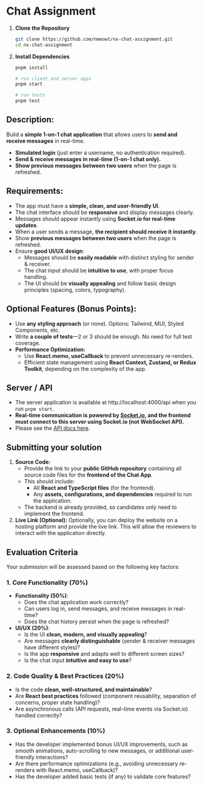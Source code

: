# Chat Assignment

1. **Clone the Repository**
   ```bash
   git clone https://github.com/nmeowt/nx-chat-assignment.git
   cd nx-chat-assignment
   ```
2. **Install Dependencies**

   ```bash
   pnpm install

   # run client and server apps
   pnpm start

   # run tests
   pnpm test
   ```

## **Description:**

Build a **simple 1-on-1 chat application** that allows users to **send and receive messages** in real-time.

- **Simulated login** (just enter a username, no authentication required).
- **Send & receive messages in real-time (1-on-1 chat only).**
- **Show previous messages between two users** when the page is refreshed.

## **Requirements:**

- The app must have a **simple, clean, and user-friendly UI**.
- The chat interface should be **responsive** and display messages clearly.
- Messages should appear instantly using **Socket.io for real-time updates**.
- When a user sends a message, **the recipient should receive it instantly**.
- Show **previous messages between two users** when the page is refreshed.
- Ensure **good UI/UX design**:
  - Messages should be **easily readable** with distinct styling for sender & receiver.
  - The chat input should be **intuitive to use**, with proper focus handling.
  - The UI should be **visually appealing** and follow basic design principles (spacing, colors, typography).

## **Optional Features (Bonus Points):**

- Use **any styling approach** (or none). Options: Tailwind, MUI, Styled Components, etc.
- Write **a couple of tests**—2 or 3 should be enough. No need for full test coverage.
- **Performance Optimization:**
  - Use **React.memo, useCallback** to prevent unnecessary re-renders.
  - Efficient state management using **React Context, Zustand, or Redux Toolkit**, depending on the complexity of the app.

## **Server / API**

- The server application is available at http://localhost:4000/api when you run `pnpm start`.
- **Real-time communication is powered by [Socket.io](https://socket.io/), and the frontend must connect to this server using Socket.io (not WebSocket API).**
- Please see the [API docs here](./server/README.md).

## Submitting your solution

1. **Source Code:**
   - Provide the link to your **public GitHub repository** containing all source code files for the **frontend of the Chat App**.
   - This should include:
     - All **React and TypeScript files** (for the frontend).
     - Any **assets, configurations, and dependencies** required to run the application.
   - The backend is already provided, so candidates only need to implement the frontend.
2. **Live Link (Optional):** Optionally, you can deploy the website on a hosting platform and provide the live link. This will allow the reviewers to interact with the application directly.

## **Evaluation Criteria**

Your submission will be assessed based on the following key factors:

### **1. Core Functionality (70%)**

- **Functionality (50%)**:
  - Does the chat application work correctly?
  - Can users log in, send messages, and receive messages in real-time?
  - Does the chat history persist when the page is refreshed?
- **UI/UX (20%)**:
  - Is the UI **clean, modern, and visually appealing**?
  - Are messages **clearly distinguishable** (sender & receiver messages have different styles)?
  - Is the app **responsive** and adapts well to different screen sizes?
  - Is the chat input **intuitive and easy to use**?

### **2. Code Quality & Best Practices (20%)**

- Is the code **clean, well-structured, and maintainable**?
- Are **React best practices** followed (component reusability, separation of concerns, proper state handling)?
- Are asynchronous calls (API requests, real-time events via Socket.io) handled correctly?

### **3. Optional Enhancements (10%)**

- Has the developer implemented bonus UI/UX improvements, such as smooth animations, auto-scrolling to new messages, or additional user-friendly interactions?
- Are there performance optimizations (e.g., avoiding unnecessary re-renders with React.memo, useCallback)?
- Has the developer added basic tests (if any) to validate core features?
